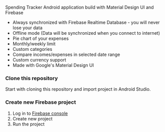 
Spending Tracker Android application build with Material Design UI and Firebase


* Always synchronized with Firebase Realtime Database - you will never lose your data
* Offline mode (Data will be synchronized when you connect to internet)
* Pie chart of your expenses
* Monthly/weekly limit
* Custom categories
* Compare incomes/expenses in selected date range
* Custom currency support
* Made with Google's Material Design UI

### Clone this repository
Start with cloning this repository and import project in Android Studio.

### Create new Firebase project
1. Log in to [Firebase console](https://console.firebase.google.com/)
2. Create new project
3. Run the project
